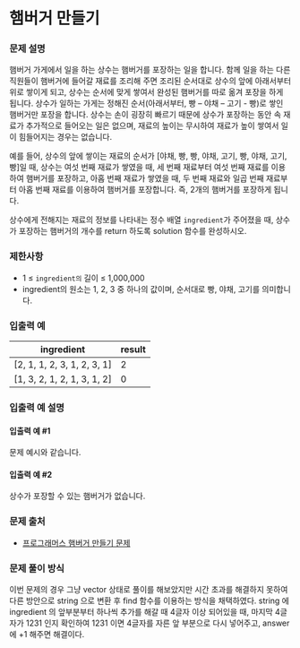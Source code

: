 # 햄버거 만들기

### 문제 설명

햄버거 가게에서 일을 하는 상수는 햄버거를 포장하는 일을 합니다. 함께 일을 하는 다른 직원들이 햄버거에 들어갈 재료를 조리해 주면 조리된 순서대로 상수의 앞에 아래서부터 위로 쌓이게 되고, 상수는 순서에 맞게 쌓여서 완성된 햄버거를 따로 옮겨 포장을 하게 됩니다. 상수가 일하는 가게는 정해진 순서(아래서부터, 빵 – 야채 – 고기 - 빵)로 쌓인 햄버거만 포장을 합니다. 상수는 손이 굉장히 빠르기 때문에 상수가 포장하는 동안 속 재료가 추가적으로 들어오는 일은 없으며, 재료의 높이는 무시하여 재료가 높이 쌓여서 일이 힘들어지는 경우는 없습니다.

예를 들어, 상수의 앞에 쌓이는 재료의 순서가 [야채, 빵, 빵, 야채, 고기, 빵, 야채, 고기, 빵]일 때, 상수는 여섯 번째 재료가 쌓였을 때, 세 번째 재료부터 여섯 번째 재료를 이용하여 햄버거를 포장하고, 아홉 번째 재료가 쌓였을 때, 두 번째 재료와 일곱 번째 재료부터 아홉 번째 재료를 이용하여 햄버거를 포장합니다. 즉, 2개의 햄버거를 포장하게 됩니다.

상수에게 전해지는 재료의 정보를 나타내는 정수 배열 `ingredient`가 주어졌을 때, 상수가 포장하는 햄버거의 개수를 return 하도록 solution 함수를 완성하시오.

### 제한사항

- 1 ≤ `ingredient의` 길이 ≤ 1,000,000
- ingredient의 원소는 1, 2, 3 중 하나의 값이며, 순서대로 빵, 야채, 고기를 의미합니다.

### 입출력 예

|ingredient|	result|
|----------|----------|
|[2, 1, 1, 2, 3, 1, 2, 3, 1]|	2|
|[1, 3, 2, 1, 2, 1, 3, 1, 2]|	0|

### 입출력 예 설명

#### 입출력 예 #1

문제 예시와 같습니다.

#### 입출력 예 #2

상수가 포장할 수 있는 햄버거가 없습니다.

### 문제 출처

- [프로그래머스 햄버거 만들기 문제](https://school.programmers.co.kr/learn/courses/30/lessons/133502)

### 문제 풀이 방식

이번 문제의 경우 그냥 vector 상태로 풀이를 해보았지만 시간 초과를 해결하지 못하여 다른 방안으로 string 으로 변환 후 find 함수를 이용하는 방식을 채택하였다.
string 에 ingredient 의 앞부분부터 하나씩 추가를 해갈 때 4글자 이상 되어있을 때, 마지막 4글자가 1231 인지 확인하여 1231 이면 4글자를 자른 앞 부분으로 다시 넣어주고, answer에 +1 해주면 해결이다.
